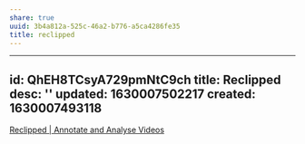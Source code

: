 ```yaml
---
share: true
uuid: 3b4a812a-525c-46a2-b776-a5ca4286fe35
title: reclipped
---
```

---
id: QhEH8TCsyA729pmNtC9ch
title: Reclipped
desc: ''
updated: 1630007502217
created: 1630007493118
---

[Reclipped | Annotate and Analyse Videos](https://www.reclipped.com/)
